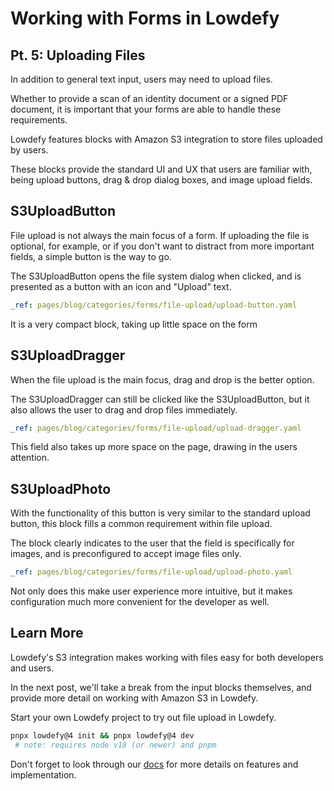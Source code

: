 # Working with Forms in Lowdefy

## Pt. 5: Uploading Files

In addition to general text input, users may need to upload files.

Whether to provide a scan of an identity document or a signed PDF document, it is important that your forms are able to handle these requirements.

Lowdefy features blocks with Amazon S3 integration to store files uploaded by users.

These blocks provide the standard UI and UX that users are familiar with, being upload buttons, drag & drop dialog boxes, and image upload fields.

## S3UploadButton

File upload is not always the main focus of a form.
If uploading the file is optional, for example, or if you don't want to distract from more important fields, a simple button is the way to go.

The S3UploadButton opens the file system dialog when clicked, and is presented as a button with an icon and "Upload" text.

```yaml ldf
_ref: pages/blog/categories/forms/file-upload/upload-button.yaml
```

It is a very compact block, taking up little space on the form

## S3UploadDragger

When the file upload is the main focus, drag and drop is the better option.

The S3UploadDragger can still be clicked like the S3UploadButton, but it also allows the user to drag and drop files immediately.

```yaml ldf
_ref: pages/blog/categories/forms/file-upload/upload-dragger.yaml
```

This field also takes up more space on the page, drawing in the users attention.

## S3UploadPhoto

With the functionality of this button is very similar to the standard upload button, this block fills a common requirement within file upload.

The block clearly indicates to the user that the field is specifically for images, and is preconfigured to accept image files only.

```yaml ldf
_ref: pages/blog/categories/forms/file-upload/upload-photo.yaml
```

Not only does this make user experience more intuitive, but it makes configuration much more convenient for the developer as well.

## Learn More

Lowdefy's S3 integration makes working with files easy for both developers and users.

In the next post, we'll take a break from the input blocks themselves, and provide more detail on working with Amazon S3 in Lowdefy.

Start your own Lowdefy project to try out file upload in Lowdefy.

```bash
pnpx lowdefy@4 init && pnpx lowdefy@4 dev
 # note: requires node v18 (or newer) and pnpm
```

Don't forget to look through our [docs](https://docs.lowdefy.com/S3UploadButton) for more details on features and implementation.
